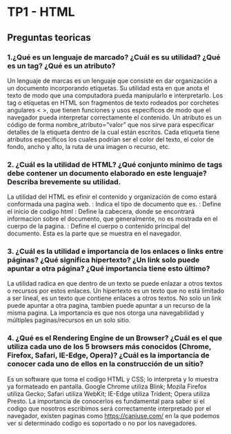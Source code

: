 # TP1 - HTML
	
	
## Preguntas teoricas
	
### 1.¿Qué es un lenguaje de marcado? ¿Cuál es su utilidad? ¿Qué es un tag? ¿Qué es un atributo? 
Un lenguaje de marcas es un lenguaje que consiste en dar organización a un documento incorporando etiquetas. 
Su utilidad esta en que anota el texto de modo que una computadora pueda manipularlo e interpretarlo. 
Los tag o etiquetas en HTML son fragmentos de texto rodeados por corchetes angulares < >,
que tienen funciones y usos específicos de modo que el navegador pueda interpretar correctamente el contenido.
Un atributo es un código de forma nombre_atributo=”valor” que nos sirve para especificar detalles de la etiqueta dentro
de la cual están escritos. Cada etiqueta tiene atributos específicos los cuales podrían ser el color del texto,
el color de fondo, ancho y alto, la ruta de una imagen o recurso, etc.

### 2. ¿Cuál es la utilidad de HTML? ¿Qué conjunto mínimo de tags debe contener un documento elaborado en este lenguaje? Describa brevemente su utilidad.
La utilidad del HTML es efinir el contenido y organización de como estará conformada una pagina web.
	<!DOCTYPE html>: Indica el tipo de documento que es.
	<html>: Define el inicio de codigo html
	<head>: Define la cabecera, donde se encontrará informacion sobre el documento, que generalmente, no es mostrada en el cuerpo de la pagina.
	<body>: Define el cuerpo o contenido principal del documento. Esta es la parte que se muestra en el navegador.

### 3. ¿Cuál es la utilidad e importancia de los enlaces o links entre páginas? ¿Qué significa hipertexto? ¿Un link solo puede apuntar a otra página? ¿Qué importancia tiene esto último?
La utilidad radica en que dentro de un texto se puede enlazar a otros textos o recursos por estos enlaces.
Un hipertexto es un texto que no está limitado a ser lineal, es un texto que contiene enlaces a otros textos.
No solo un link puede apuntar a otra pagina, tambien puede apuntar a un recurso de la misma pagina.
La importancia es que nos otorga una navegabilidad y múltiples paginas/recursos en un solo sitio.

### 4. ¿Qué es el Rendering Engine de un Browser? ¿Cuál es el que utiliza cada uno de los 5 browsers más conocidos (Chrome, Firefox, Safari, IE-Edge, Opera)? ¿Cuál es la importancia de conocer cada uno de ellos en la construcción de un sitio?
Es un software que toma el codigo HTML y CSS; lo interpreta y lo muestra ya formateado en pantalla.
Google Chrome utiliza Blink; Mozila Firefox utiliza Gecko; Safari utiliza WebKit; IE-Edge utiliza Trident;
Opera utiliza Presto. La importancia de conocerlos es fundamental para saber si el codigo que nosotros escribimos
será correctamente interpretado por el navegador, existen paginas como https://caniuse.com/ en la que podemos
ver si determinado codigo es soportado o no por los navegadores.
